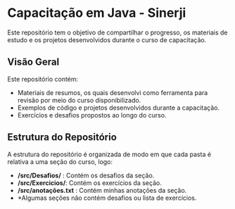 # Capacitação em Java - Sinerji

Este repositório tem o objetivo de compartilhar o progresso, os materiais de estudo e os projetos desenvolvidos durante o curso de capacitação.

## Visão Geral

Este repositório contém:

- Materiais de resumos, os quais desenvolvi como ferramenta para revisão por meio do curso disponibilizado.
- Exemplos de código e projetos desenvolvidos durante a capacitação.
- Exercícios e desafios propostos ao longo do curso.

## Estrutura do Repositório

A estrutura do repositório é organizada de  modo em que cada pasta é relativa a uma seção do curso, logo:

- **/src/Desafios/** : Contém os desafios da seção.
- **/src/Exercicios/**: Contém os exercícios da seção.
- **/src/anotações.txt** : Contém minhas anotações da seção.
- *Algumas seções não contém desafios ou lista de exercícios.
